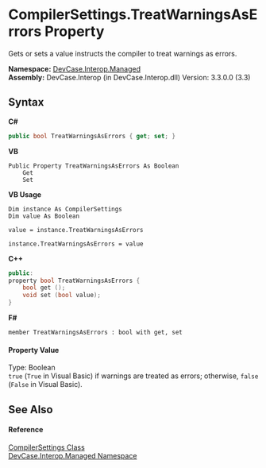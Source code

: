 # CompilerSettings.TreatWarningsAsErrors Property 
 

Gets or sets a value instructs the compiler to treat warnings as errors.

**Namespace:**&nbsp;<a href="N_DevCase_Interop_Managed">DevCase.Interop.Managed</a><br />**Assembly:**&nbsp;DevCase.Interop (in DevCase.Interop.dll) Version: 3.3.0.0 (3.3)

## Syntax

**C#**<br />
``` C#
public bool TreatWarningsAsErrors { get; set; }
```

**VB**<br />
``` VB
Public Property TreatWarningsAsErrors As Boolean
	Get
	Set
```

**VB Usage**<br />
``` VB Usage
Dim instance As CompilerSettings
Dim value As Boolean

value = instance.TreatWarningsAsErrors

instance.TreatWarningsAsErrors = value
```

**C++**<br />
``` C++
public:
property bool TreatWarningsAsErrors {
	bool get ();
	void set (bool value);
}
```

**F#**<br />
``` F#
member TreatWarningsAsErrors : bool with get, set

```


#### Property Value
Type: Boolean<br />`true` (`True` in Visual Basic) if warnings are treated as errors; otherwise, `false` (`False` in Visual Basic).

## See Also


#### Reference
<a href="T_DevCase_Interop_Managed_CompilerSettings">CompilerSettings Class</a><br /><a href="N_DevCase_Interop_Managed">DevCase.Interop.Managed Namespace</a><br />